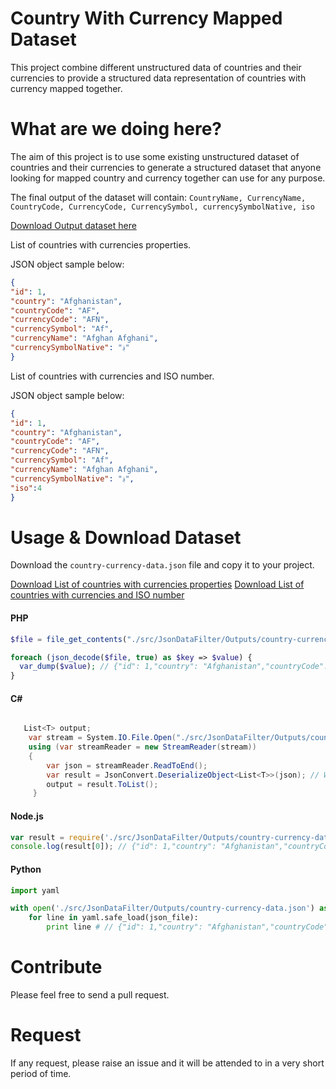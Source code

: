 # Country With Currency Mapped Dataset

This project combine different unstructured data of countries and their currencies to provide a structured data representation of countries with currency mapped together.

# What are we doing here?

The aim of this project is to use some existing unstructured dataset of countries and their currencies to generate a structured dataset that anyone looking for mapped country and currency together can use for any purpose.
 
 The final output of the dataset will contain:
 `CountryName, CurrencyName, CountryCode, CurrencyCode, CurrencySymbol, currencySymbolNative, iso` 

[Download Output dataset here](https://github.com/eskye/country-currency-data/blob/master/src/JsonDataFilter/output-data.json)


List of countries with currencies properties.

JSON object sample below:
```JSON
{
"id": 1,
"country": "Afghanistan",
"countryCode": "AF",
"currencyCode": "AFN",
"currencySymbol": "Af",
"currencyName": "Afghan Afghani",
"currencySymbolNative": "؋"
}

```

List of countries with currencies and ISO number.

JSON object sample below:
```JSON
{
"id": 1,
"country": "Afghanistan",
"countryCode": "AF",
"currencyCode": "AFN",
"currencySymbol": "Af",
"currencyName": "Afghan Afghani",
"currencySymbolNative": "؋",
"iso":4
}

```
# Usage & Download Dataset

Download the `country-currency-data.json` file and copy it to your project.

[Download List of countries with currencies properties](src/JsonDataFilter/Outputs/country-currency-data.json)
[Download List of countries with currencies and ISO number](src/JsonDataFilter/Outputs/country-currency-iso-data.json)

#### PHP

```PHP
$file = file_get_contents("./src/JsonDataFilter/Outputs/country-currency-data.json");

foreach (json_decode($file, true) as $key => $value) {
  var_dump($value); // {"id": 1,"country": "Afghanistan","countryCode": "AF","currencyCode": "AFN","currencySymbol": "Af","currencyName": "Afghan Afghani","currencySymbolNative": "؋"}
}
```

#### C#

```C#

   List<T> output;
    var stream = System.IO.File.Open("./src/JsonDataFilter/Outputs/country-currency-data.json", FileMode.Open);
    using (var streamReader = new StreamReader(stream))
    {
        var json = streamReader.ReadToEnd();
        var result = JsonConvert.DeserializeObject<List<T>>(json); // Where T is a class
        output = result.ToList();
     }

```

#### Node.js

```Javascript
var result = require('./src/JsonDataFilter/Outputs/country-currency-data.json')
console.log(result[0]); // {"id": 1,"country": "Afghanistan","countryCode": "AF","currencyCode": "AFN","currencySymbol": "Af","currencyName": "Afghan Afghani","currencySymbolNative": "؋"}

```

#### Python

```Python
import yaml

with open('./src/JsonDataFilter/Outputs/country-currency-data.json') as json_file:
    for line in yaml.safe_load(json_file):
        print line # // {"id": 1,"country": "Afghanistan","countryCode": "AF","currencyCode": "AFN","currencySymbol": "Af","currencyName": "Afghan Afghani","currencySymbolNative": "؋"}
```

# Contribute

Please feel free to send a pull request.

# Request

If any request, please raise an issue and it will be attended to in a very short period of time.

